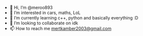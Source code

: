 - 👋 Hi, I’m @meroo893
- 👀 I’m interested in cars, maths, LoL
- 🌱 I’m currently learning c++, python and basically everything :D
- 💞️ I’m looking to collaborate on idk
- 📫 How to reach me mertkamber2003@gmail.com

<!---
meroo893/meroo893 is a ✨ special ✨ repository because its `README.md` (this file) appears on your GitHub profile.
You can click the Preview link to take a look at your changes.
--->
